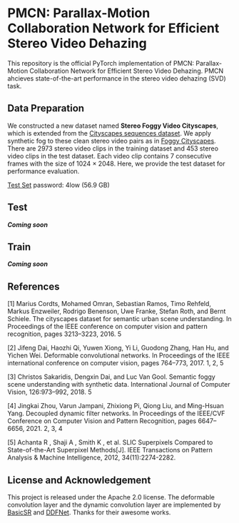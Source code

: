 # PMCN: Parallax-Motion Collaboration Network for Efficient Stereo Video Dehazing 
This repository is the official PyTorch implementation of PMCN:  Parallax-Motion Collaboration Network for Efficient Stereo Video Dehazing. PMCN ahcieves state-of-the-art performance in the stereo video dehazing (SVD) task.

## Data Preparation
We constructed a new dataset named **Stereo Foggy Video Cityscapes**, which is extended from the [Cityscapes sequences dataset](https://www.cityscapes-dataset.com/). We apply synthetic fog to these clean stereo video pairs as in [Foggy Cityscapes](https://github.com/sakaridis/fog_simulation-SFSU_synthetic/). There are 2973 stereo video clips in the training dataset and 453 stereo video clips in the test dataset. Each video clip contains 7 consecutive frames with the size of 1024 × 2048. Here, we provide the test dataset for performance evaluation. 

[Test Set](https://pan.baidu.com/s/1kEPP0XMzO2Xr9Jj2WLbXWQ)     password: 4low (56.9 GB)

## Test
***Coming soon***
## Train
***Coming soon***
## References
[1] Marius Cordts, Mohamed Omran, Sebastian Ramos, Timo Rehfeld, Markus Enzweiler, Rodrigo Benenson, Uwe Franke, Stefan Roth, and Bernt Schiele. The cityscapes dataset for semantic urban scene understanding. In Proceedings of the IEEE conference on computer vision and pattern recognition, pages 3213–3223, 2016. 5

[2] Jifeng Dai, Haozhi Qi, Yuwen Xiong, Yi Li, Guodong Zhang, Han Hu, and Yichen Wei. Deformable convolutional networks. In Proceedings of the IEEE international conference on computer vision, pages 764–773, 2017. 1, 2, 5

[3] Christos Sakaridis, Dengxin Dai, and Luc Van Gool. Semantic foggy scene understanding with synthetic data. International Journal of Computer Vision, 126:973–992, 2018. 5

[4] Jingkai Zhou, Varun Jampani, Zhixiong Pi, Qiong Liu, and Ming-Hsuan Yang. Decoupled dynamic filter networks. In Proceedings of the IEEE/CVF Conference on Computer Vision and Pattern Recognition, pages 6647–6656, 2021. 2, 3, 4

[5] Achanta R , Shaji A , Smith K , et al. SLIC Superpixels Compared to State-of-the-Art Superpixel Methods[J]. IEEE Transactions on Pattern Analysis & Machine Intelligence, 2012, 34(11):2274-2282.

## License and Acknowledgement
This project is released under the Apache 2.0 license. The deformable convolution layer and the dynamic convolution layer are implemented by [BasicSR](https://github.com/XPixelGroup/BasicSR) and [DDFNet](https://github.com/theFoxofSky/ddfnet). Thanks for their awesome works.

